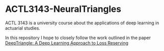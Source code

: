 # ACTL3143-NeuralTriangles
ACTL 3143 is a university course about the applications of deep learning in actuarial studies. 

In this repository I hope to closely follow the work outlined in the paper [DeepTriangle: A Deep Learning Approach to Loss Reserving](https://github.com/kasaai/deeptriangle)
